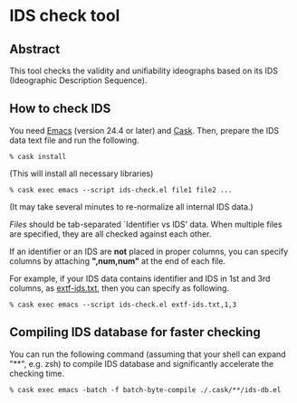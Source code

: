 # IDS check tool

## Abstract

This tool checks the validity and unifiability ideographs based on its
IDS (Ideographic Description Sequence).

## How to check IDS

You need [Emacs](https://www.gnu.org/software/emacs/) (version 24.4 or
later) and [Cask](https://github.com/cask/cask). Then, prepare the IDS
data text file and run the following.

```
% cask install
```
(This will install all necessary libraries)

```
% cask exec emacs --script ids-check.el file1 file2 ...
```

(It may take several minutes to re-normalize all internal IDS data.)

*Files* should be tab-separated `Identifier vs IDS' data. When
multiple files are specified, they are all checked against each other.

If an identifier or an IDS are **not** placed in proper columns, you
can specify columns by attaching **",num,num"** at the end of each file.

For example, if your IDS data contains identifier and IDS in 1st and
3rd columns, as
[extf-ids.txt](https://github.com/cjkvi/cjkvi-ids/blob/master/extf-ids.txt),
then you can specify as following.

```
% cask exec emacs --script ids-check.el extf-ids.txt,1,3
```

## Compiling IDS database for faster checking

You can run the following command (assuming that your shell can expand
"**", e.g. zsh) to compile IDS database and significantly accelerate
the checking time.

```
% cask exec emacs -batch -f batch-byte-compile ./.cask/**/ids-db.el
```
